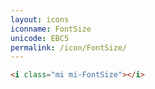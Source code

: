 ```yaml
---
layout: icons
iconname: FontSize
unicode: EBC5
permalink: /icon/FontSize/
---
```


``` html
<i class="mi mi-FontSize"></i>
```

